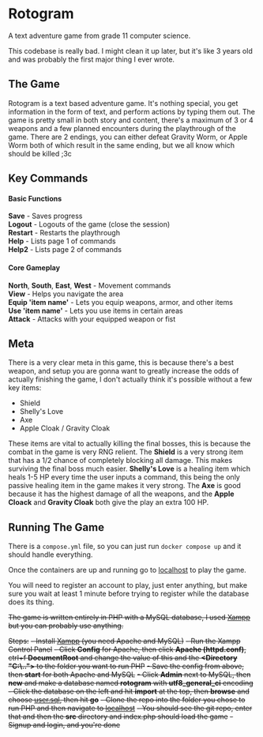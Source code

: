 # Rotogram
A text adventure game from grade 11 computer science.  

This codebase is really bad. I might clean it up later, but it's like 3 years old and was probably the first major thing I ever wrote.  

## The Game

Rotogram is a text based adventure game. It's nothing special, you get information in the form of text, and perform actions by typing them out. The game is pretty small in both story and content, there's a maximum of 3 or 4 weapons and a few planned encounters during the playthrough of the game. There are 2 endings, you can either defeat Gravity Worm, or Apple Worm both of which result in the same ending, but we all know which should be killed ;3c  


## Key Commands

#### Basic Functions
**Save**    - Saves progress  
**Logout**  - Logouts of the game (close the session)  
**Restart** - Restarts the playthrough  
**Help**    - Lists page 1 of commands  
**Help2**   - Lists page 2 of commands 

#### Core Gameplay 
**North**, **South**, **East**, **West** - Movement commands  
**View**                     - Helps you navigate the area  
**Equip 'item name'**        - Lets you equip weapons, armor, and other items  
**Use 'item name'**          - Lets you use items in certain areas  
**Attack**                   - Attacks with your equipped weapon or fist  



## Meta

There is a very clear meta in this game, this is because there's a best weapon, and setup you are gonna want to greatly increase the odds of actually finishing the game, I don't actually think it's possible without a few key items:

- Shield 
- Shelly's Love
- Axe 
- Apple Cloak / Gravity Cloak

These items are vital to actually killing the final bosses, this is because the combat in the game is very RNG relient. The **Shield** is a very strong item that has a 1/2 chance of completely blocking all damage. This makes surviving the final boss much easier. **Shelly's Love** is a healing item which heals 1-5 HP every time the user inputs a command, this being the only passive healing item in the game makes it very strong. The **Axe** is good because it has the highest damage of all the weapons, and the **Apple Cloack** and **Gravity Cloak** both give the play an extra 100 HP.


## Running The Game

There is a `compose.yml` file, so you can just run `docker compose up` and it should handle everything.

Once the containers are up and running go to [localhost](http://localhost) to play the game. 

You will need to register an account to play, just enter anything, but make sure you wait at least 1 minute before trying to register while the database does its thing.

~~The game is written entirely in PHP with a MySQL database, I used [Xampp](https://www.apachefriends.org/download.html) but you can probably use anything.~~

~~Steps:~~
~~- Install [Xampp](https://www.apachefriends.org/download.html) (you need Apache and MySQL)~~
~~- Run the Xampp Control Panel~~
~~- Click **Config** for Apache, then click **Apache (httpd.conf)**, ctrl+f **DocumentRoot** and change the value of this and the **<Directory "C:\\..">** to the folder you want to run PHP~~
~~- Save the config from above, then **start** for both Apache and MySQL~~
~~- Click **Admin** next to MySQL, then **new** and make a database named **rotogram** with **utf8_general_ci** encoding~~
~~- Click the database on the left and hit **import** at the top, then **browse** and choose [user.sql](database/users.sql), then hit **go**~~
~~- Clone the repo into the folder you chose to run PHP and then navigate to [localhost](http://localhost/)~~
~~- You should see the git repo, enter that and then the **src** directory and index.php should load the game~~
~~- Signup and login, and you're done~~

